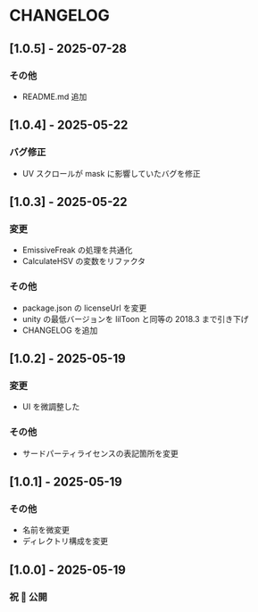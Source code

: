 # CHANGELOG

## [1.0.5] - 2025-07-28

### その他

- README.md 追加

## [1.0.4] - 2025-05-22

### バグ修正

- UV スクロールが mask に影響していたバグを修正

## [1.0.3] - 2025-05-22

### 変更

- EmissiveFreak の処理を共通化
- CalculateHSV の変数をリファクタ

### その他

- package.json の licenseUrl を変更
- unity の最低バージョンを lilToon と同等の 2018.3 まで引き下げ
- CHANGELOG を追加

## [1.0.2] - 2025-05-19

### 変更

- UI を微調整した

### その他

- サードパーティライセンスの表記箇所を変更

## [1.0.1] - 2025-05-19

### その他

- 名前を微変更
- ディレクトリ構成を変更

## [1.0.0] - 2025-05-19

### 祝 🎉 公開
